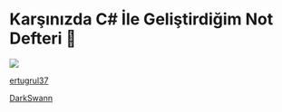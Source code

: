 <h1>Karşınızda C# İle Geliştirdiğim Not Defteri 👋 </h1>

<img src="https://i.hizliresim.com/a6z0dvu.png"></img>
<br>

[ertugrul37](https://github.com/ertugrul37)

[DarkSwann](https://github.com/darkswann)
